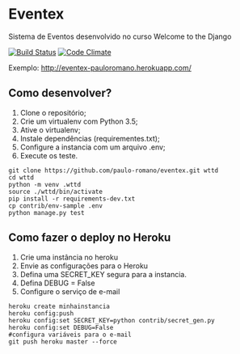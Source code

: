 
# Eventex  
Sistema de Eventos desenvolvido no curso Welcome to the Django

[![Build Status](https://travis-ci.org/paulo-romano/eventex.svg?branch=master)](https://travis-ci.org/paulo-romano/eventex)  [![Code Climate](https://codeclimate.com/github/paulo-romano/eventex/badges/gpa.svg)](https://codeclimate.com/github/paulo-romano/eventex)


Exemplo: http://eventex-pauloromano.herokuapp.com/

 
## Como desenvolver? 
1. Clone o repositório; 
2. Crie um virtualenv com Python 3.5; 
3. Ative o virtualenv; 
4. Instale dependências (requirementes.txt); 
5. Configure a instancia com um arquivo .env; 
6. Execute os teste. 
 
```console 
git clone https://github.com/paulo-romano/eventex.git wttd 
cd wttd 
python -m venv .wttd 
source ./wttd/bin/activate 
pip install -r requirements-dev.txt
cp contrib/env-sample .env 
python manage.py test 
``` 
 
## Como fazer o deploy no Heroku 
1. Crie uma instância no heroku 
2. Envie as configurações para o Heroku 
3. Defina uma SECRET_KEY segura para a instancia. 
4. Defina DEBUG = False 
5. Configure o serviço de e-mail 
 
```Console 
heroku create minhainstancia 
heroku config:push 
heroku config:set SECRET_KEY=python contrib/secret_gen.py 
heroku config:set DEBUG=False 
#configura variáveis para o e-mail 
git push heroku master --force
```
